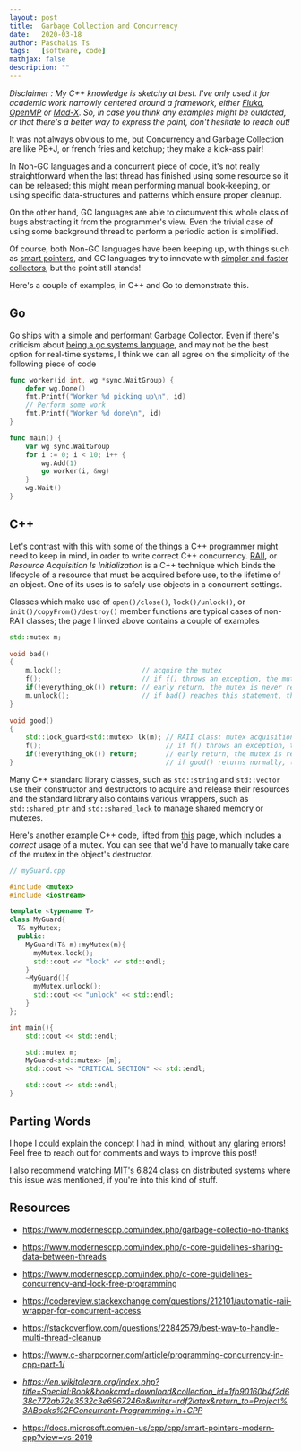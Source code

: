 ```yaml
---
layout: post
title:  Garbage Collection and Concurrency
date:   2020-03-18
author: Paschalis Ts
tags:   [software, code]
mathjax: false
description: ""
---
```


*Disclaimer : My C++ knowledge is sketchy at best. I've only used it for academic work narrowly centered around a framework, either [Fluka](http://www.fluka.org/fluka.php), [OpenMP](https://www.openmp.org/) or [Mad-X](http://madx.web.cern.ch/madx/). So, in case you think any examples might be outdated, or that there's a better way to express the point, don't hesitate to reach out!*


It was not always obvious to me, but Concurrency and Garbage Collection are like PB+J, or french fries and ketchup; they make a kick-ass pair!

In Non-GC languages and a concurrent piece of code, it's not really straightforward when the last thread has finished using some resource so it can be released; this might mean performing manual book-keeping, or using specific data-structures and patterns which ensure proper cleanup.

On the other hand, GC languages are able to circumvent this whole class of bugs abstracting it from the programmer's view. Even the trivial case of using some background thread to perform a periodic action is simplified.

Of course, both Non-GC languages have been keeping up, with things such as [smart pointers](https://www.modernescpp.com/index.php/atomic-smart-pointers), and GC languages try to innovate with [simpler and faster collectors](https://blog.golang.org/ismmkeynote), but the point still stands!


Here's a couple of examples, in C++ and Go to demonstrate this.

## Go

Go ships with a simple and performant Garbage Collector. Even if there's criticism about [being a gc systems language](https://www.quora.com/Why-is-Go-a-garbage-collected-language-considered-a-system-programming-language), and may not be the best option for real-time systems, I think we can all agree on the simplicity of the following piece of code

```go
func worker(id int, wg *sync.WaitGroup) {	
    defer wg.Done()
    fmt.Printf("Worker %d picking up\n", id)
    // Perform some work
    fmt.Printf("Worker %d done\n", id)
}

func main() {
    var wg sync.WaitGroup
    for i := 0; i < 10; i++ {
        wg.Add(1)
        go worker(i, &wg)
    }
    wg.Wait()
}
```

## C++

Let's contrast with this with some of the things a C++ programmer might need to keep in mind, in order to write correct C++ concurrency.  [RAII](https://en.cppreference.com/w/cpp/language/raii), or *Resource Acquisition Is Initialization* is a C++ technique which binds the lifecycle of a resource that must be acquired before use, to the lifetime of an object. One of its uses is to safely use objects in a concurrent settings.

Classes which make use of `open()/close()`, `lock()/unlock()`, or `init()/copyFrom()/destroy()` member functions are typical cases of non-RAII classes; the page I linked above contains a couple of examples
```cpp
std::mutex m;
 
void bad() 
{
    m.lock();                    // acquire the mutex
    f();                         // if f() throws an exception, the mutex is never released
    if(!everything_ok()) return; // early return, the mutex is never released
    m.unlock();                  // if bad() reaches this statement, the mutex is released
}
 
void good()
{
    std::lock_guard<std::mutex> lk(m); // RAII class: mutex acquisition is initialization
    f();                               // if f() throws an exception, the mutex is released
    if(!everything_ok()) return;       // early return, the mutex is released
}                                      // if good() returns normally, the mutex is released
```

Many C++ standard library classes, such as `std::string` and `std::vector` use their constructor and destructors to acquire and release their resources and the standard library also contains various wrappers, such as `std::shared_ptr` and `std::shared_lock` to manage shared memory or mutexes.

Here's another example C++ code, lifted from [this](https://www.modernescpp.com/index.php/c-core-guidelines-concurrency-and-lock-free-programming) page, which includes a *correct* usage of a mutex. You can see that we'd have to manually take care of the mutex in the object's destructor.

```cpp
// myGuard.cpp

#include <mutex>
#include <iostream>

template <typename T>
class MyGuard{
  T& myMutex;
  public:
    MyGuard(T& m):myMutex(m){
      myMutex.lock();
	  std::cout << "lock" << std::endl;
    }
    ~MyGuard(){
	  myMutex.unlock();
      std::cout << "unlock" << std::endl;
    }
};

int main(){
    std::cout << std::endl;

    std::mutex m;
    MyGuard<std::mutex> {m};
    std::cout << "CRITICAL SECTION" << std::endl;

    std::cout << std::endl;
}
```


## Parting Words

I hope I could explain the concept I had in mind, without any glaring errors! Feel free to reach out for comments and ways to improve this post!

I also recommend watching [MIT's 6.824 class](https://www.youtube.com/watch?v=gA4YXUJX7t8) on distributed systems where this issue was mentioned, if you're into this kind of stuff.

## Resources
- https://www.modernescpp.com/index.php/garbage-collectio-no-thanks
- https://www.modernescpp.com/index.php/c-core-guidelines-sharing-data-between-threads

- https://www.modernescpp.com/index.php/c-core-guidelines-concurrency-and-lock-free-programming
- https://codereview.stackexchange.com/questions/212101/automatic-raii-wrapper-for-concurrent-access
- https://stackoverflow.com/questions/22842579/best-way-to-handle-multi-thread-cleanup
- https://www.c-sharpcorner.com/article/programming-concurrency-in-cpp-part-1/
- *https://en.wikitolearn.org/index.php?title=Special:Book&bookcmd=download&collection_id=1fb90160b4f2d638c772ab72e3532c3e6967246a&writer=rdf2latex&return_to=Project%3ABooks%2FConcurrent+Programming+in+CPP*
- https://docs.microsoft.com/en-us/cpp/cpp/smart-pointers-modern-cpp?view=vs-2019
